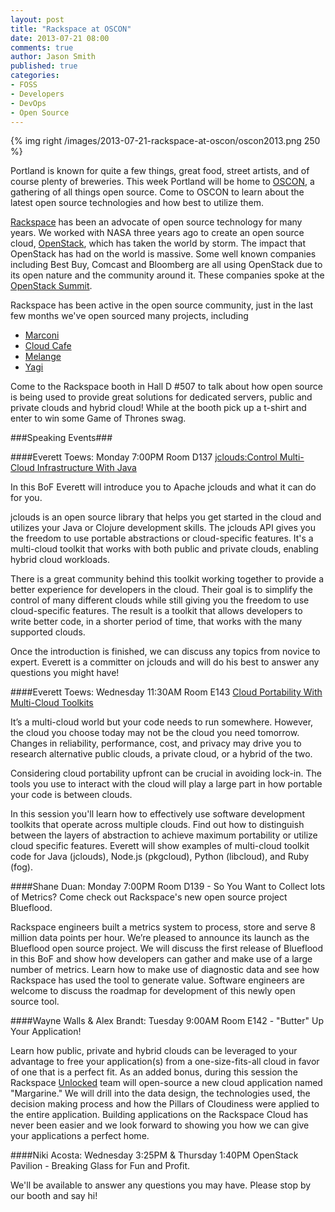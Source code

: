 ```yaml
---
layout: post
title: "Rackspace at OSCON"
date: 2013-07-21 08:00
comments: true
author: Jason Smith
published: true
categories:
- FOSS
- Developers
- DevOps
- Open Source
---
```

{% img right /images/2013-07-21-rackspace-at-oscon/oscon2013.png 250 %}

Portland is known for quite a few things, great food, street artists, and of course plenty of breweries. This week Portland will be home to [OSCON](http://oscon.com), a gathering of all things open source. Come to OSCON to learn about the latest open source technologies and how best to utilize them.

[Rackspace](http://www.rackspace.com) has been an advocate of open source technology for many years. We worked with NASA three years ago to create an open source cloud, [OpenStack](http://openstack.org), which has taken the world by storm.  The impact that OpenStack has had on the world is massive. Some well known companies including Best Buy, Comcast and Bloomberg are all using OpenStack due to its open nature and the community around it. These companies spoke at the [OpenStack Summit](https://www.openstack.org/summit/portland-2013/session-videos/presentation/keynote-openstack-as-a-platform-ecosystem).<!--More-->

Rackspace has been active in the open source community, just in the last few months we've open sourced many projects, including

* [Marconi](https://wiki.openstack.org/wiki/Marconi)
* [Cloud Cafe](https://github.com/stackforge/cloudcafe)
* [Melange](https://github.com/rackerlabs/melange)
* [Yagi](https://github.com/rackerlabs/yagi)

Come to the Rackspace booth in Hall D #507 to talk about how open source is being used to provide great solutions for dedicated servers, public and private clouds and hybrid cloud! While at the booth pick up a t-shirt and enter to win some Game of Thrones swag.

###Speaking Events###

####Everett Toews: Monday 7:00PM Room D137 [jclouds:Control Multi-Cloud Infrastructure With Java](http://www.oscon.com/oscon2013/public/schedule/detail/31451)

In this BoF Everett will introduce you to Apache jclouds and what it can do for you.

jclouds is an open source library that helps you get started in the cloud and utilizes your Java or Clojure development skills. The jclouds API gives you the freedom to use portable abstractions or cloud-specific features. It's a multi-cloud toolkit that works with both public and private clouds, enabling hybrid cloud workloads.

There is a great community behind this toolkit working together to provide a better experience for developers in the cloud. Their goal is to simplify the control of many different clouds while still giving you the freedom to use cloud-specific features. The result is a toolkit that allows developers to write better code, in a shorter period of time, that works with the many supported clouds.

Once the introduction is finished, we can discuss any topics from novice to expert. Everett is a committer on jclouds and will do his best to answer any questions you might have!

####Everett Toews: Wednesday 11:30AM Room E143 [Cloud Portability With Multi-Cloud Toolkits](http://www.oscon.com/oscon2013/public/schedule/detail/31432)

It’s a multi-cloud world but your code needs to run somewhere. However, the cloud you choose today may not be the cloud you need tomorrow. Changes in reliability, performance, cost, and privacy may drive you to research alternative public clouds, a private cloud, or a hybrid of the two.

Considering cloud portability upfront can be crucial in avoiding lock-in. The tools you use to interact with the cloud will play a large part in how portable your code is between clouds.

In this session you'll learn how to effectively use software development toolkits that operate across multiple clouds. Find out how to distinguish between the layers of abstraction to achieve maximum portability or utilize cloud specific features. Everett will show examples of multi-cloud toolkit code for Java (jclouds), Node.js (pkgcloud), Python (libcloud), and Ruby (fog).

####Shane Duan: Monday 7:00PM Room D139 - So You Want to Collect lots of Metrics? Come check out Rackspace's new open source project Blueflood.

Rackspace engineers built a metrics system to process, store and serve 8 million data points per hour. We’re pleased to announce its launch as the Blueflood open source project.
We will discuss the first release of Blueflood in this BoF and show how developers can gather and make use of a large number of metrics. Learn how to make use of diagnostic data and see how Rackspace has used the tool to generate value. Software engineers are welcome to discuss the roadmap for development of this newly open source tool.

####Wayne Walls & Alex Brandt: Tuesday 9:00AM Room E142 - "Butter" Up Your Application!

Learn how public, private and hybrid clouds can be leveraged to your advantage to free your application(s) from a one-size-fits-all cloud in favor of one that is a perfect fit.
As an added bonus, during this session the Rackspace [Unlocked](http://unlocked.io) team will open-source a new cloud application named "Margarine." We will drill into the data design, the technologies used, the decision making process and how the Pillars of Cloudiness were applied to the entire application. Building applications on the Rackspace Cloud has never been easier and we look forward to showing you how we can give your applications a perfect home.

####Niki Acosta: Wednesday 3:25PM & Thursday 1:40PM OpenStack Pavilion - Breaking Glass for Fun and Profit.

We'll be available to answer any questions you may have.  Please stop by our booth and say hi! 
